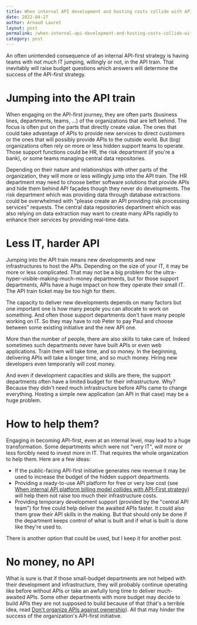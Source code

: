 ```yaml
---
title: When internal API development and hosting costs collide with API-First strategy
date: 2022-04-27
author: Arnaud Lauret
layout: post
permalink: /when-internal-api-development-and-hosting-costs-collide-with-apifirst-strategy/
category: post
---
```


An often unintended consequence of an internal API-first strategy is having teams with not much IT jumping, willingly or not, in the API train. That inevitably will raise budget questions which answers will determine the success of the API-first strategy.

<!--more-->

# Jumping into the API train

When engaging on the API-first journey, they are often parts (business lines, departments, teams, ...) of the organizations that are left behind. The focus is often put on the parts that directly create value. The ones that could take advantage of APIs to provide new services to direct customers or the ones that will possibly provide APIs to the outside world. But (big) organizations often rely on more or less hidden support teams to operate. Those support functions could be HR, the risk department (if you're a bank), or some teams managing central data repositories.

Depending on their nature and relationships with other parts of the organization, they will more or less willingly jump into the API train. The HR department may need to choose better software solutions that provide APIs and hide them behind API façades though they never do developments. The risk department which was providing data through database extractions could be overwhelmed with "please create an API providing risk processing services" requests. The central data repositories department which was also relying on data extraction may want to create many APIs rapidly to enhance their services by providing real-time data.

# Less IT, harder API

Jumping into the API train means new developments and new infrastructures to host the APIs. Depending on the size of your IT, it may be more or less complicated. That may not be a big problem for the ultra-hyper-visible-making-much-money departments, but for those support departments, APIs have a huge impact on how they operate their small IT. The API train ticket may be too high for them.

The capacity to deliver new developments depends on many factors but one important one is how many people you can allocate to work on something. And often those support departments don't have many people working on IT. So they may have to rob Peter to pay Paul and choose between some existing initiative and the new API one. 

More than the number of people, there are also skills to take care of. Indeed sometimes such departments never have built APIs or even web applications. Train them will take time, and so money. In the beginning, delivering APIs will take a longer time, and so much money. Hiring new developers even temporarily will cost money.

And even if development capacities and skills are there, the support departments often have a limited budget for their infrastructure. Why? Because they didn't need much infrastructure before APIs came to change everything. Hosting a simple new application (an API in that case) may be a huge problem.

# How to help them?

Engaging in becoming API-first, even at an internal level, may lead to a huge transformation. Some departments which were not "very IT", will more or less forcibly need to invest more in IT. That requires the whole organization to help them. Here are a few ideas:

- If the public-facing API-first initiative generates new revenue it may be used to increase the budget of the hidden support departments. 
- Providing a ready-to-use API platform for free or very low cost (see [When internal API platform billing model collides with API-First strategy](https://apihandyman.io/when-internal-api-platform-billing-model-collides-with-apifirst-strategy/)) will help them not raise too much their infrastructure costs.
- Providing temporary development support (provided by the "central API team") for free could help deliver the awaited APIs faster. It could also them grow their API skills in the making. But that should only be done if the department keeps control of what is built and if what is built is done like they're used to.

There is another option that could be used, but I keep it for another post.

# No money, no API

What is sure is that if those small-budget departments are not helped with their development and infrastructure, they will probably continue operating like before without APIs or take an awfully long time to deliver much-awaited APIs. Some other departments with more budget may decide to build APIs they are not supposed to build because of that (that's a terrible idea, read [Don't organize APIs against ownership](https://apihandyman.io/dont-organize-apis-against-ownership/)). All that may hinder the success of the organization's API-first initiative.